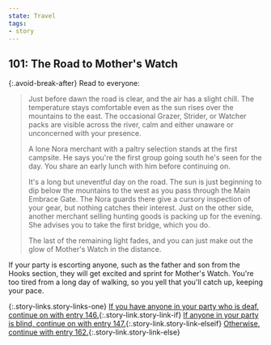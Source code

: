 ```yaml
---
state: Travel
tags:
- story
---
```


## 101: The Road to Mother's Watch

{:.avoid-break-after}
Read to everyone:

> Just before dawn the road is clear, and the air has a slight chill.
> The temperature stays comfortable even as the sun rises over the mountains to the east.
> The occasional Grazer, Strider, or Watcher packs are visible across the river, calm and either unaware or unconcerned with your presence.
> 
> A lone Nora merchant with a paltry selection stands at the first campsite.
> He says you're the first group going south he's seen for the day.
> You share an early lunch with him before continuing on.
> 
> It's a long but uneventful day on the road.
> The sun is just beginning to dip below the mountains to the west as you pass through the Main Embrace Gate.
> The Nora guards there give a cursory inspection of your gear, but nothing catches their interest.
> Just on the other side, another merchant selling hunting goods is packing up for the evening.
> She advises you to take the first bridge, which you do.
>
> The last of the remaining light fades, and you can just make out the glow of Mother's Watch in the distance.

If your party is escorting anyone, such as the father and son from the Hooks section, they will get excited and sprint for Mother's Watch.
You're too tired from a long day of walking, so you yell that you'll catch up, keeping your pace.

{:.story-links.story-links-one}
[If you have anyone in your party who is deaf, continue on with entry 146.](146-scrappers-deaf.md){:.story-link.story-link-if}
[If anyone in your party is blind, continue on with entry 147.](147-striders-blind.md){:.story-link.story-link-elseif}
[Otherwise, continue with entry 162.](162-striders-surprise.md){:.story-link.story-link-else}
